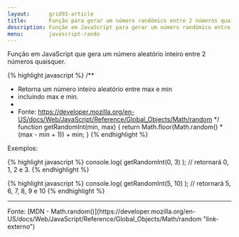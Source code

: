 ```yaml
---
layout:      grid93-article
title:       Função para gerar um número randômico entre 2 números quaisquer
description: Função em JavaScript para gerar um número randômico entre 2 números quaisquer
menu:        javascript-rando
---
```


Função em JavaScript que gera um número aleatório inteiro entre 2 números quaisquer.

{% highlight javascript %}
/**
 * Retorna um número inteiro aleatório entre max e min
 * incluindo max e min.
 *
 * Fonte: https://developer.mozilla.org/en-US/docs/Web/JavaScript/Reference/Global_Objects/Math/random
 */
function getRandomInt(min, max) {
    return Math.floor(Math.random() * (max - min + 1)) + min;
}
{% endhighlight %}


Exemplos:

{% highlight javascript %}
console.log(  getRandomInt(0, 3)  ); // retornará 0, 1, 2 e 3.
{% endhighlight %}

{% highlight javascript %}
console.log(  getRandomInt(5, 10)  ); // retornará 5, 6, 7, 8, 9 e 10
{% endhighlight %}


<hr>
Fonte: [MDN - Math.random()](https://developer.mozilla.org/en-US/docs/Web/JavaScript/Reference/Global_Objects/Math/random "link-externo")
